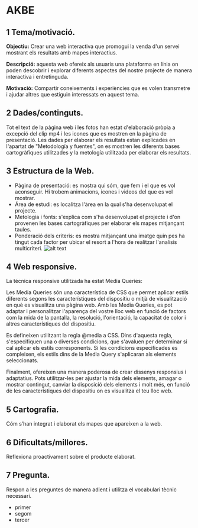 # AKBE
## 1 Tema/motivació. 

**Objectiu:** Crear una web interactiva que promogui la venda d'un servei mostrant els resultats amb mapes interactius.

**Descripció:** aquesta web ofereix als usuaris una plataforma en línia on poden descobrir i explorar diferents aspectes del nostre projecte de manera interactiva i entretinguda.

**Motivació:** Compartir coneixements i experiències que es volen transmetre i ajudar altres que estiguin interessats en aquest tema.

## 2 Dades/continguts.
Tot el text de la pàgina web i les fotos han estat d'elaboració pròpia a excepció del clip mp4 i les icones que es mostren en la pàgina de presentació. Les dades per elaborar els resultats estan explicades en l'apartat de "Metodología y fuentes", on es mostren les diferents bases cartogràfiques utilitzades y la metología utilitzada per elaborar els resultats.
## 3 Estructura de la Web. 
- Pàgina de presentació: es mostra qui sóm, que fem i el que es vol aconseguir. Hi trobem animacions, icones i videos del que es vol mostrar.
- Área de estudi: es localitza l'àrea en la qual s'ha desenvolupat el projecte.
- Metologia i fonts: s'explica com s'ha desenvolupat el projecte i d'on provenen les bases cartogràfiques per elaborar els mapes mitjançant taules.
- Ponderació dels criteris: es mostra mitjançant una imatge quin pes ha tingut cada factor per ubicar el resort a l'hora de realitzar l'analisis multicriteri.
![alt text](./images/readme.png "Inici")
## 4 Web responsive. 

La técnica responsive utilitzada ha estat Media Queries:

Les Media Queries són una característica de CSS que permet aplicar estils diferents segons les característiques del dispositiu o mitjà de visualització en què es visualitza una pàgina web. Amb les Media Queries, es pot adaptar i personalitzar l'aparença del vostre lloc web en funció de factors com la mida de la pantalla, la resolució, l'orientació, la capacitat de color i altres característiques del dispositiu.

Es defineixen utilitzant la regla @media a CSS. Dins d'aquesta regla, s'especifiquen una o diverses condicions, que s'avaluen per determinar si cal aplicar els estils corresponents. Si les condicions especificades es compleixen, els estils dins de la Media Query s'aplicaran als elements seleccionats.

Finalment, ofereixen una manera poderosa de crear dissenys responsius i adaptatius. Pots utilitzar-les per ajustar la mida dels elements, amagar o mostrar contingut, canviar la disposició dels elements i molt més, en funció de les característiques del dispositiu on es visualitza el teu lloc web.

## 5 Cartografia. 
Cóm s’han integrat i elaborat els mapes que apareixen a la web.
## 6 Dificultats/millores. 
Reflexiona proactivament sobre el producte elaborat.
## 7 Pregunta. 
Respon a les preguntes de manera adient i utilitza el vocabulari tècnic necessari.
- primer
- segom
- tercer
